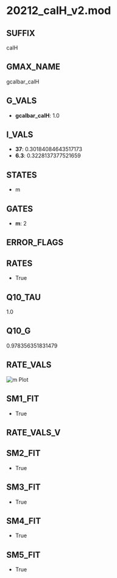 # 20212_calH_v2.mod

## SUFFIX

calH

## GMAX_NAME

gcalbar_calH

## G_VALS

- **gcalbar_calH**: 1.0

## I_VALS

- **37**: 0.30184084643517173
- **6.3**: 0.3228137377521659

## STATES

- m

## GATES

- **m**: 2

## ERROR_FLAGS


## RATES

- True

## Q10_TAU

1.0

## Q10_G

0.978356351831479

## RATE_VALS

![m Plot](/Users/pbozelos/Dropbox/icg-Chai-Panos/supermodels/output_markdown_files/Ca/20212_calH_v2.mod/images/m.png)

## SM1_FIT

- True

## RATE_VALS_V

## SM2_FIT

- True

## SM3_FIT

- True

## SM4_FIT

- True

## SM5_FIT

- True

